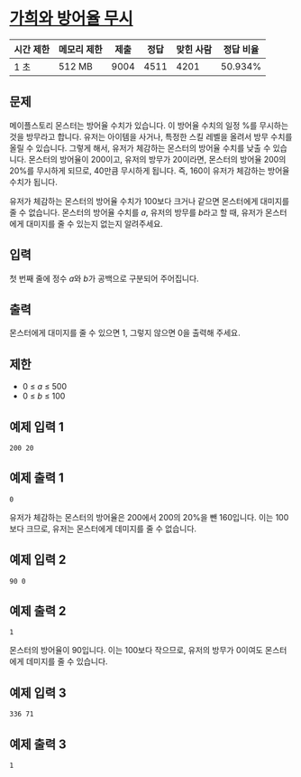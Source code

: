 # [가희와 방어율 무시](https://www.acmicpc.net/problem/25238)

| 시간 제한 | 메모리 제한 | 제출 | 정답 | 맞힌 사람 | 정답 비율 |
| --- | --- | --- | --- | --- | --- |
| 1 초 | 512 MB | 9004 | 4511 | 4201 | 50.934% |

## 문제

메이플스토리 몬스터는 방어율 수치가 있습니다. 이 방어율 수치의 일정 %를 무시하는 것을 방무라고 합니다. 유저는 아이템을 사거나, 특정한 스킬 레벨을 올려서 방무 수치를 올릴 수 있습니다. 그렇게 해서, 유저가 체감하는 몬스터의 방어율 수치를 낮출 수 있습니다. 몬스터의 방어율이 200이고, 유저의 방무가 20이라면, 몬스터의 방어율 200의 20%를 무시하게 되므로, 40만큼 무시하게 됩니다. 즉, 160이 유저가 체감하는 방어율 수치가 됩니다.

유저가 체감하는 몬스터의 방어율 수치가 100보다 크거나 같으면 몬스터에게 대미지를 줄 수 없습니다. 몬스터의 방어율 수치를 *a*, 유저의 방무를 *b*라고 할 때, 유저가 몬스터에게 대미지를 줄 수 있는지 없는지 알려주세요.

## 입력

첫 번째 줄에 정수 *a*와 *b*가 공백으로 구분되어 주어집니다.

## 출력

몬스터에게 대미지를 줄 수 있으면 1, 그렇지 않으면 0을 출력해 주세요.

## 제한

- 0 ≤ *a* ≤ 500
- 0 ≤ *b* ≤ 100

## 예제 입력 1

```
200 20

```

## 예제 출력 1

```
0

```

유저가 체감하는 몬스터의 방어율은 200에서 200의 20%을 뺀 160입니다. 이는 100보다 크므로, 유저는 몬스터에게 데미지를 줄 수 없습니다.

## 예제 입력 2

```
90 0

```

## 예제 출력 2

```
1

```

몬스터의 방어율이 90입니다. 이는 100보다 작으므로, 유저의 방무가 0이여도 몬스터에게 데미지를 줄 수 있습니다.

## 예제 입력 3

```
336 71

```

## 예제 출력 3

```
1
```

